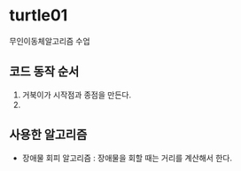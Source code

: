 # turtle01
무인이동체알고리즘 수업

## 코드 동작 순서

1. 거북이가 시작점과 종점을 만든다.
2. 




## 사용한 알고리즘
- 장애물 회피 알고리즘 
: 장애물을 회할 때는 거리를 계산해서 한다. 

